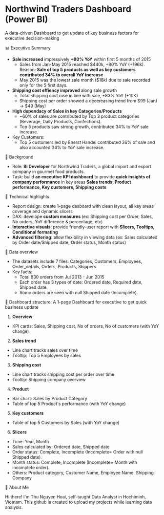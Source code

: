 # Northwind Traders Dashboard (Power BI)
A data-driven Dashboard to get update of key business factors for executive decision-making

📊 Executive Summary
  - **Sale increased** impressively **+80% YoY** within first 5 months of 2015
    + Sales from Jan-May 2015 reached $440k, +80% YoY (+196k). 
      Reason: **Sale of top 5 products as well as key customers contributed 34% to overall YoY increase**
    + May 2015 was the lowest sale month ($18k) due to sale recorded only for the 5 first days.
  - **Shipping cost effiency improved** along sale growth
    + Total shipping cost rose in line with sale, +83% YoY (+10K)
    + Shipping cost per order showed a decereasing trend from $99 (Jan) -> $49 (May)
  - **High dependacy of Sales in key Categories/Products**
    + ~60% of sales are contributed by Top 3 product categories (Beverage, Daily Products, Confections).
    + Top 5 products saw strong growth, contributed 34% to YoY sale increase.
  - Key Customers:
    + Top 5 customers led by Enerst Handel contributed 36% of sale and also accounted 34% to YoY sale increase.

🌟 Background
  - Role: **BI Developer** for Northwind Traders, a global import and export company in gourmet food products.
  - Task: build **an executive KPI dashboard** to provide **quick insights of company performance** in key areas **Sales trends, Product performance, Key customers, Shipping      costs**

🌟 Technical highlights
  - Report design: create 1-page dasboard with clean layout, all key areas coverage and dynamic slicers
  - DAX: develope **custom measures** (ex: Shipping cost per Order, Sales, No orders, YoY difference & percentage, etc)
  - **Interactive visuals**: provide friendly-user report with **Slicers, Tooltips, Conditional formating**
  - **Advanced filtering**: allow flexibility in viewing data (ex: Sales calculated by Order date/Shipped date, Order status, Month status)

🌟 Data overview
  - The datasets include 7 files: Categories, Customers, Employees, Order_details, Orders, Products, Shippers 
  - Key facts:
    + Total 830 orders from Jul 2013 - Jun 2015
    + Each order has 3 types of date: Ordered date, Required date, Shipped date. 
    + Some orders are seen with null Shipped date (Incomplete).

🌟 Dashboard structure: A 1-page Dashboard for executive to get quick business update
  1. **Overview**
  - KPI cards: Sales, Shipping cost, No of orders, No of customers (with YoY change)
  2. **Sales trend** 
  - Line chart tracks sales over time
  - Tooltip: Top 5 Employees by sales
  3. **Shipping cost**
  - Line chart tracks shipping cost per order over time
  - Tooltip: Shipping company overview
  4. **Product**
  - Bar chart: Sales by Product Category
  - Table of top 5 Product's performance (with YoY change)
  5. **Key customers**
  - Table of top 5 Customers by Sales (with YoY change)
  6. **Slicers**
  - Time: Year, Month
  - Sales calculated by: Ordered date, Shipped date
  - Order status: Complete, Incomplete (Incomplete= Order with null Shipped date).
  - Month status: Complete, Incomplete (Incomplete= Month with incomplete order).
  - Others: Product category, Customer Name, Employee Name, Shipping Company

🌟 About Me

Hi there! I'm Thu Nguyen Hoai, self-taught Data Analyst in Hochiminh, Vietnam. This github is created to upload my projects while learning data analysis.
